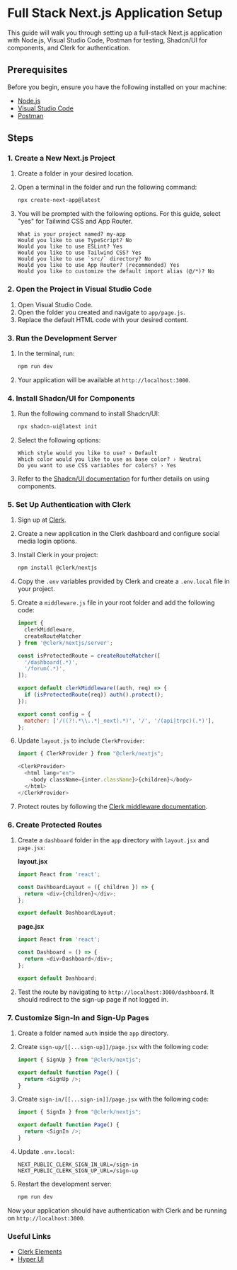 # Full Stack Next.js Application Setup

This guide will walk you through setting up a full-stack Next.js application with Node.js, Visual Studio Code, Postman for testing, Shadcn/UI for components, and Clerk for authentication.

## Prerequisites

Before you begin, ensure you have the following installed on your machine:

- [Node.js](https://nodejs.org/)
- [Visual Studio Code](https://code.visualstudio.com/)
- [Postman](https://www.postman.com/)

## Steps

### 1. Create a New Next.js Project

1. Create a folder in your desired location.
2. Open a terminal in the folder and run the following command:

    ```bash
    npx create-next-app@latest
    ```

3. You will be prompted with the following options. For this guide, select "yes" for Tailwind CSS and App Router.

    ```
    What is your project named? my-app
    Would you like to use TypeScript? No
    Would you like to use ESLint? Yes
    Would you like to use Tailwind CSS? Yes
    Would you like to use `src/` directory? No
    Would you like to use App Router? (recommended) Yes
    Would you like to customize the default import alias (@/*)? No
    ```

### 2. Open the Project in Visual Studio Code

1. Open Visual Studio Code.
2. Open the folder you created and navigate to `app/page.js`.
3. Replace the default HTML code with your desired content.

### 3. Run the Development Server

1. In the terminal, run:

    ```bash
    npm run dev
    ```

2. Your application will be available at `http://localhost:3000`.

### 4. Install Shadcn/UI for Components

1. Run the following command to install Shadcn/UI:

    ```bash
    npx shadcn-ui@latest init
    ```

2. Select the following options:

    ```
    Which style would you like to use? › Default
    Which color would you like to use as base color? › Neutral
    Do you want to use CSS variables for colors? › Yes
    ```

3. Refer to the [Shadcn/UI documentation](https://ui.shadcn.com/docs/components/) for further details on using components.

### 5. Set Up Authentication with Clerk

1. Sign up at [Clerk](https://clerk.com/).
2. Create a new application in the Clerk dashboard and configure social media login options.
3. Install Clerk in your project:

    ```bash
    npm install @clerk/nextjs
    ```

4. Copy the `.env` variables provided by Clerk and create a `.env.local` file in your project.

5. Create a `middleware.js` file in your root folder and add the following code:

    ```javascript
    import {
      clerkMiddleware,
      createRouteMatcher
    } from '@clerk/nextjs/server';

    const isProtectedRoute = createRouteMatcher([
      '/dashboard(.*)',
      '/forum(.*)',
    ]);

    export default clerkMiddleware((auth, req) => {
      if (isProtectedRoute(req)) auth().protect();
    });

    export const config = {
      matcher: ['/((?!.*\\..*|_next).*)', '/', '/(api|trpc)(.*)'],
    };
    ```

6. Update `layout.js` to include `ClerkProvider`:

    ```javascript
    import { ClerkProvider } from "@clerk/nextjs";

    <ClerkProvider>
      <html lang="en">
        <body className={inter.className}>{children}</body>
      </html>
    </ClerkProvider>
    ```

7. Protect routes by following the [Clerk middleware documentation](https://clerk.com/docs/references/nextjs/clerk-middleware#clerk-middleware).

### 6. Create Protected Routes

1. Create a `dashboard` folder in the `app` directory with `layout.jsx` and `page.jsx`:

    **layout.jsx**
    ```javascript
    import React from 'react';

    const DashboardLayout = ({ children }) => {
      return <div>{children}</div>;
    };

    export default DashboardLayout;
    ```

    **page.jsx**
    ```javascript
    import React from 'react';

    const Dashboard = () => {
      return <div>Dashboard</div>;
    };

    export default Dashboard;
    ```

2. Test the route by navigating to `http://localhost:3000/dashboard`. It should redirect to the sign-up page if not logged in.

### 7. Customize Sign-In and Sign-Up Pages

1. Create a folder named `auth` inside the `app` directory.
2. Create `sign-up/[[...sign-up]]/page.jsx` with the following code:

    ```javascript
    import { SignUp } from "@clerk/nextjs";

    export default function Page() {
      return <SignUp />;
    }
    ```

3. Create `sign-in/[[...sign-in]]/page.jsx` with the following code:

    ```javascript
    import { SignIn } from "@clerk/nextjs";

    export default function Page() {
      return <SignIn />;
    }
    ```

4. Update `.env.local`:

    ```env
    NEXT_PUBLIC_CLERK_SIGN_IN_URL=/sign-in
    NEXT_PUBLIC_CLERK_SIGN_UP_URL=/sign-up
    ```

5. Restart the development server:

    ```bash
    npm run dev
    ```

Now your application should have authentication with Clerk and be running on `http://localhost:3000`.

### Useful Links

- [Clerk Elements](https://clerk.com/docs/elements/overview)
- [Hyper UI](https://www.hyperui.dev/)
